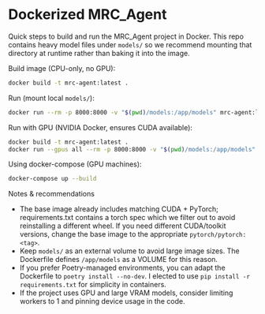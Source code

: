Dockerized MRC_Agent
====================

Quick steps to build and run the MRC_Agent project in Docker. This repo contains heavy model files under `models/` so we recommend mounting that directory at runtime rather than baking it into the image.

Build image (CPU-only, no GPU):

```bash
docker build -t mrc-agent:latest .
```

Run (mount local `models/`):

```bash
docker run --rm -p 8000:8000 -v "$(pwd)/models:/app/models" mrc-agent:latest
```

Run with GPU (NVIDIA Docker, ensures CUDA available):

```bash
docker build -t mrc-agent:latest .
docker run --gpus all --rm -p 8000:8000 -v "$(pwd)/models:/app/models" mrc-agent:latest
```

Using docker-compose (GPU machines):

```bash
docker-compose up --build
```

Notes & recommendations
- The base image already includes matching CUDA + PyTorch; requirements.txt contains a torch spec which we filter out to avoid reinstalling a different wheel. If you need different CUDA/toolkit versions, change the base image to the appropriate `pytorch/pytorch:<tag>`.
- Keep `models/` as an external volume to avoid large image sizes. The Dockerfile defines `/app/models` as a VOLUME for this reason.
- If you prefer Poetry-managed environments, you can adapt the Dockerfile to `poetry install --no-dev`. I elected to use `pip install -r requirements.txt` for simplicity in containers.
- If the project uses GPU and large VRAM models, consider limiting workers to 1 and pinning device usage in the code.
